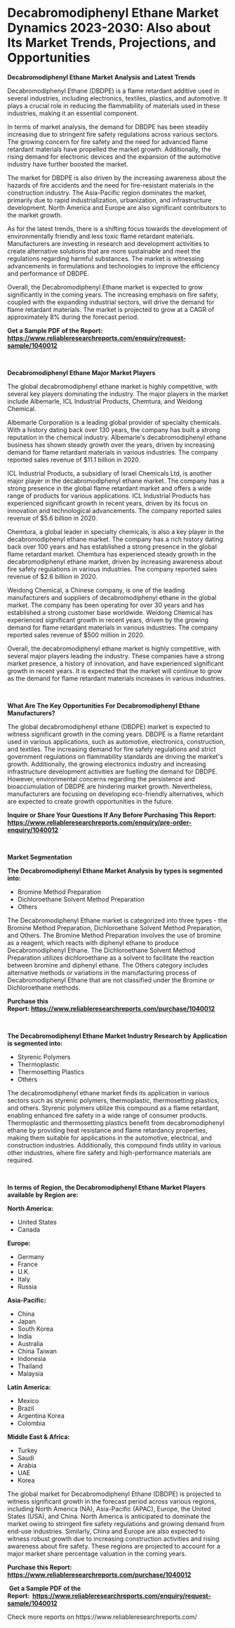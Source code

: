 <p><h1>Decabromodiphenyl Ethane Market Dynamics 2023-2030: Also about Its Market Trends, Projections, and Opportunities</h1></p><p><strong>Decabromodiphenyl Ethane Market Analysis and Latest Trends</strong></p>
<p><p>Decabromodiphenyl Ethane (DBDPE) is a flame retardant additive used in several industries, including electronics, textiles, plastics, and automotive. It plays a crucial role in reducing the flammability of materials used in these industries, making it an essential component.</p><p>In terms of market analysis, the demand for DBDPE has been steadily increasing due to stringent fire safety regulations across various sectors. The growing concern for fire safety and the need for advanced flame retardant materials have propelled the market growth. Additionally, the rising demand for electronic devices and the expansion of the automotive industry have further boosted the market.</p><p>The market for DBDPE is also driven by the increasing awareness about the hazards of fire accidents and the need for fire-resistant materials in the construction industry. The Asia-Pacific region dominates the market, primarily due to rapid industrialization, urbanization, and infrastructure development. North America and Europe are also significant contributors to the market growth.</p><p>As for the latest trends, there is a shifting focus towards the development of environmentally friendly and less toxic flame retardant materials. Manufacturers are investing in research and development activities to create alternative solutions that are more sustainable and meet the regulations regarding harmful substances. The market is witnessing advancements in formulations and technologies to improve the efficiency and performance of DBDPE.</p><p>Overall, the Decabromodiphenyl Ethane market is expected to grow significantly in the coming years. The increasing emphasis on fire safety, coupled with the expanding industrial sectors, will drive the demand for flame retardant materials. The market is projected to grow at a CAGR of approximately 8% during the forecast period.</p></p>
<p><strong>Get a Sample PDF of the Report:&nbsp; <a href="https://www.reliableresearchreports.com/enquiry/request-sample/1040012">https://www.reliableresearchreports.com/enquiry/request-sample/1040012</a></strong></p>
<p>&nbsp;</p>
<p><strong>Decabromodiphenyl Ethane Major Market Players</strong></p>
<p><p>The global decabromodiphenyl ethane market is highly competitive, with several key players dominating the industry. The major players in the market include Albemarle, ICL Industrial Products, Chemtura, and Weidong Chemical. </p><p>Albemarle Corporation is a leading global provider of specialty chemicals. With a history dating back over 130 years, the company has built a strong reputation in the chemical industry. Albemarle's decabromodiphenyl ethane business has shown steady growth over the years, driven by increasing demand for flame retardant materials in various industries. The company reported sales revenue of $11.1 billion in 2020.</p><p>ICL Industrial Products, a subsidiary of Israel Chemicals Ltd, is another major player in the decabromodiphenyl ethane market. The company has a strong presence in the global flame retardant market and offers a wide range of products for various applications. ICL Industrial Products has experienced significant growth in recent years, driven by its focus on innovation and technological advancements. The company reported sales revenue of $5.6 billion in 2020.</p><p>Chemtura, a global leader in specialty chemicals, is also a key player in the decabromodiphenyl ethane market. The company has a rich history dating back over 100 years and has established a strong presence in the global flame retardant market. Chemtura has experienced steady growth in the decabromodiphenyl ethane market, driven by increasing awareness about fire safety regulations in various industries. The company reported sales revenue of $2.6 billion in 2020.</p><p>Weidong Chemical, a Chinese company, is one of the leading manufacturers and suppliers of decabromodiphenyl ethane in the global market. The company has been operating for over 30 years and has established a strong customer base worldwide. Weidong Chemical has experienced significant growth in recent years, driven by the growing demand for flame retardant materials in various industries. The company reported sales revenue of $500 million in 2020.</p><p>Overall, the decabromodiphenyl ethane market is highly competitive, with several major players leading the industry. These companies have a strong market presence, a history of innovation, and have experienced significant growth in recent years. It is expected that the market will continue to grow as the demand for flame retardant materials increases in various industries.</p></p>
<p>&nbsp;</p>
<p><strong>What Are The Key Opportunities For Decabromodiphenyl Ethane Manufacturers?</strong></p>
<p><p>The global decabromodiphenyl ethane (DBDPE) market is expected to witness significant growth in the coming years. DBDPE is a flame retardant used in various applications, such as automotive, electronics, construction, and textiles. The increasing demand for fire safety regulations and strict government regulations on flammability standards are driving the market's growth. Additionally, the growing electronics industry and increasing infrastructure development activities are fuelling the demand for DBDPE. However, environmental concerns regarding the persistence and bioaccumulation of DBDPE are hindering market growth. Nevertheless, manufacturers are focusing on developing eco-friendly alternatives, which are expected to create growth opportunities in the future.</p></p>
<p><strong>Inquire or Share Your Questions If Any Before Purchasing This Report: <a href="https://www.reliableresearchreports.com/enquiry/pre-order-enquiry/1040012">https://www.reliableresearchreports.com/enquiry/pre-order-enquiry/1040012</a></strong></p>
<p>&nbsp;</p>
<p><strong>Market Segmentation</strong></p>
<p><strong>The Decabromodiphenyl Ethane Market Analysis by types is segmented into:</strong></p>
<p><ul><li>Bromine Method Preparation</li><li>Dichloroethane Solvent Method Preparation</li><li>Others</li></ul></p>
<p><p>The Decabromodiphenyl Ethane market is categorized into three types - the Bromine Method Preparation, Dichloroethane Solvent Method Preparation, and Others. The Bromine Method Preparation involves the use of bromine as a reagent, which reacts with diphenyl ethane to produce Decabromodiphenyl Ethane. The Dichloroethane Solvent Method Preparation utilizes dichloroethane as a solvent to facilitate the reaction between bromine and diphenyl ethane. The Others category includes alternative methods or variations in the manufacturing process of Decabromodiphenyl Ethane that are not classified under the Bromine or Dichloroethane methods.</p></p>
<p><strong>Purchase this Report:&nbsp;<a href="https://www.reliableresearchreports.com/purchase/1040012">https://www.reliableresearchreports.com/purchase/1040012</a></strong></p>
<p>&nbsp;</p>
<p><strong>The Decabromodiphenyl Ethane Market Industry Research by Application is segmented into:</strong></p>
<p><ul><li>Styrenic Polymers</li><li>Thermoplastic</li><li>Thermosetting Plastics</li><li>Others</li></ul></p>
<p><p>The decabromodiphenyl ethane market finds its application in various sectors such as styrenic polymers, thermoplastic, thermosetting plastics, and others. Styrenic polymers utilize this compound as a flame retardant, enabling enhanced fire safety in a wide range of consumer products. Thermoplastic and thermosetting plastics benefit from decabromodiphenyl ethane by providing heat resistance and flame retardancy properties, making them suitable for applications in the automotive, electrical, and construction industries. Additionally, this compound finds utility in various other industries, where fire safety and high-performance materials are required.</p></p>
<p>&nbsp;</p>
<p><strong>In terms of Region, the Decabromodiphenyl Ethane Market Players available by Region are:</strong></p>
<p>
    <p> <strong> North America: </strong>
        <ul>
            <li>United States</li>
            <li>Canada</li>
        </ul>
        </p> 
    <p> <strong> Europe: </strong>
        <ul>
            <li>Germany</li>
            <li>France</li>
            <li>U.K.</li>
            <li>Italy</li>
            <li>Russia</li>
        </ul>
        </p> 
    <p> <strong> Asia-Pacific: </strong>
        <ul>
            <li>China</li>
            <li>Japan</li>
            <li>South Korea</li>
            <li>India</li>
            <li>Australia</li>
            <li>China Taiwan</li>
            <li>Indonesia</li>
            <li>Thailand</li>
            <li>Malaysia</li>
        </ul>
        </p> 
    <p> <strong> Latin America: </strong>
        <ul>
            <li>Mexico</li>
            <li>Brazil</li>
            <li>Argentina Korea</li>
            <li>Colombia</li>
        </ul>
        </p> 
    <p> <strong> Middle East & Africa: </strong>
        <ul>
            <li>Turkey</li>
            <li>Saudi</li>
            <li>Arabia</li>
            <li>UAE</li>
            <li>Korea</li>
        </ul>
    </p>
    </p>
<p><p>The global market for Decabromodiphenyl Ethane (DBDPE) is projected to witness significant growth in the forecast period across various regions, including North America (NA), Asia-Pacific (APAC), Europe, the United States (USA), and China. North America is anticipated to dominate the market owing to stringent fire safety regulations and growing demand from end-use industries. Similarly, China and Europe are also expected to witness robust growth due to increasing construction activities and rising awareness about fire safety. These regions are projected to account for a major market share percentage valuation in the coming years.</p></p>
<p><strong>Purchase this Report: <a href="https://www.reliableresearchreports.com/purchase/1040012">https://www.reliableresearchreports.com/purchase/1040012</a></strong></p>
<p>&nbsp;<strong>Get a Sample PDF of the Report:&nbsp;&nbsp;<a href="https://www.reliableresearchreports.com/enquiry/request-sample/1040012">https://www.reliableresearchreports.com/enquiry/request-sample/1040012</a></strong></p>
<p><strong></strong></p>
<p>Check more reports on https://www.reliableresearchreports.com/</p>